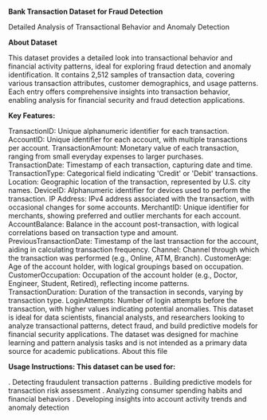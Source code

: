 **Bank Transaction Dataset for Fraud Detection**

Detailed Analysis of Transactional Behavior and Anomaly Detection

**About Dataset**

This dataset provides a detailed look into transactional behavior and financial activity patterns, ideal for exploring fraud detection and anomaly identification. It contains 2,512 samples of transaction data, covering various transaction attributes, customer demographics, and usage patterns. Each entry offers comprehensive insights into transaction behavior, enabling analysis for financial security and fraud detection applications.

**Key Features:**

TransactionID: Unique alphanumeric identifier for each transaction.
AccountID: Unique identifier for each account, with multiple transactions per account.
TransactionAmount: Monetary value of each transaction, ranging from small everyday expenses to larger purchases.
TransactionDate: Timestamp of each transaction, capturing date and time.
TransactionType: Categorical field indicating 'Credit' or 'Debit' transactions.
Location: Geographic location of the transaction, represented by U.S. city names.
DeviceID: Alphanumeric identifier for devices used to perform the transaction.
IP Address: IPv4 address associated with the transaction, with occasional changes for some accounts.
MerchantID: Unique identifier for merchants, showing preferred and outlier merchants for each account.
AccountBalance: Balance in the account post-transaction, with logical correlations based on transaction type and amount.
PreviousTransactionDate: Timestamp of the last transaction for the account, aiding in calculating transaction frequency.
Channel: Channel through which the transaction was performed (e.g., Online, ATM, Branch).
CustomerAge: Age of the account holder, with logical groupings based on occupation.
CustomerOccupation: Occupation of the account holder (e.g., Doctor, Engineer, Student, Retired), reflecting income patterns.
TransactionDuration: Duration of the transaction in seconds, varying by transaction type.
LoginAttempts: Number of login attempts before the transaction, with higher values indicating potential anomalies.
This dataset is ideal for data scientists, financial analysts, and researchers looking to analyze transactional patterns, detect fraud, and build predictive models for financial security applications. The dataset was designed for machine learning and pattern analysis tasks and is not intended as a primary data source for academic publications.
About this file

**Usage Instructions: This dataset can be used for:**

. Detecting fraudulent transaction patterns
. Building predictive models for transaction risk assessment
. Analyzing consumer spending habits and financial behaviors
. Developing insights into account activity trends and anomaly detection
